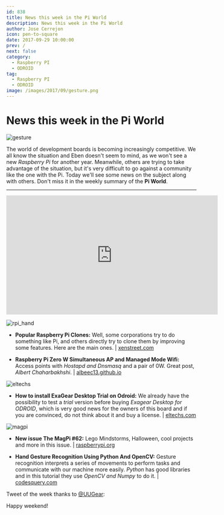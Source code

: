 ```yaml
---
id: 838
title: News this week in the Pi World
description: News this week in the Pi World
author: Jose Cerrejon
icon: pen-to-square
date: 2017-09-29 10:00:00
prev: /
next: false
category:
  - Raspberry PI
  - ODROID
tag:
  - Raspberry PI
  - ODROID
image: /images/2017/09/gesture.png
---
```


# News this week in the Pi World

![gesture](/images/2017/09/gesture.png)

The world of development boards is becoming increasingly competitive. We all know the situation and Eben doesn't seem to mind, as we won't see a new *Raspberry Pi* for another year. Meanwhile, others are trying to take advantage of the situation, but it's very difficult to go against a community like the one with the Pi. Today we'll see some news on the subject along with others. Don't miss it in the weekly summary of the **Pi World**.

- - -
<iframe width="560" height="315" src="https://www.youtube.com/embed/yjll_4JY98g?rel=0" frameborder="0" allowfullscreen></iframe>

![rpi_hand](/images/2017/09/rpi_hand.png)

* **Popular Raspberry Pi Clones:** Well, some corporations try to do something like Pi, and others directly try to clone them by improving some features. Here are the main ones. | [xenstreet.com](http://xenstreet.com/2017/09/26/popular-raspberry-pi-clones/)

* **Raspberry Pi Zero W Simultaneous AP and Managed Mode Wifi:** Access points with *Hostapd and Dnsmasq* and a pair of 0W. Great post, *Albert Chaharbakhshi*. | [albeec13.github.io](https://albeec13.github.io/2017/09/26/raspberry-pi-zero-w-simultaneous-ap-and-managed-mode-wifi/)

![eltechs](/images/2017/09/eltechs.png)

* **How to install ExaGear Desktop Trial on Odroid:** We already have the possibility to test a *trial* version before buying *Exagear Desktop for ODROID*, which is very good news for the owners of this board and if you are convinced, do not think about it and buy a license. | [eltechs.com](https://eltechs.com/exagear-desktop-trial-for-odroid/)

![magpi](/images/2017/09/magpi.png)

* **New issue The MagPi #62:** Lego Mindstorms, Halloween, cool projects and more in this issue. | [raspberrypi.org](https://www.raspberrypi.org/magpi/issues/62/)

* **Hand Gesture Recognition Using Python And OpenCV:** Gesture recognition interprets a series of movements to perform tasks and communicate with our machine more easily. *Python* has good libraries and in this tutorial they use *OpenCV and Numpy* to do it. | [codesquery.com](https://codesquery.com/gesture-recognition-using-python-opencv/)


Tweet of the week thanks to [@UUGear](https://twitter.com/UUGear):




Happy weekend!